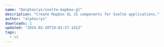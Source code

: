 ```yaml
---
name: "@alphairys/svelte-mapbox-gl"
description: "Create Mapbox GL JS components for Svelte applications."
author: "alphairys"
downloads: 2
updated: "2024-02-28T19:02:57.141Z"
tags: 
  - ui
---
```

